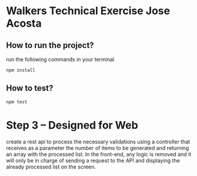 # Walkers Technical Exercise Jose Acosta

## How to run the project?

run the following commands in your terminal

``npm install``

## How to test?

``npm test``


# Step 3 – Designed for Web

create a rest api to process the necessary validations using a controller that receives as a parameter the number of items to be generated and returning an array with the processed list.
In the front-end, any logic is removed and it will only be in charge of sending a request to the API and displaying the already processed list on the screen.

